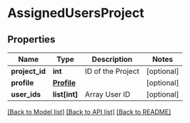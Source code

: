# AssignedUsersProject

## Properties
Name | Type | Description | Notes
------------ | ------------- | ------------- | -------------
**project_id** | **int** | ID of the Project | [optional] 
**profile** | [**Profile**](Profile.md) |  | [optional] 
**user_ids** | **list[int]** | Array User ID | [optional] 

[[Back to Model list]](../README.md#documentation-for-models) [[Back to API list]](../README.md#documentation-for-api-endpoints) [[Back to README]](../README.md)


